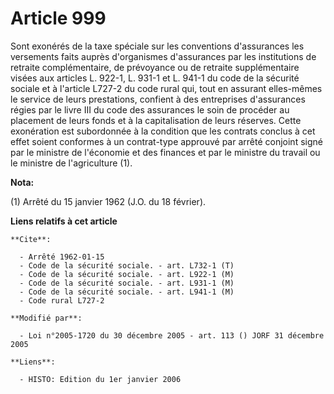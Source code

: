 # Article 999

Sont exonérés de la taxe spéciale sur les conventions d'assurances les versements faits auprès d'organismes d'assurances par
les institutions de retraite complémentaire, de prévoyance ou de retraite supplémentaire visées aux articles L. 922-1, L.
931-1 et L. 941-1 du code de la sécurité sociale et à l'article L727-2 du code rural qui, tout en assurant elles-mêmes le
service de leurs prestations, confient à des entreprises d'assurances régies par le livre III du code des assurances le soin
de procéder au placement de leurs fonds et à la capitalisation de leurs réserves. Cette exonération est subordonnée à la
condition que les contrats conclus à cet effet soient conformes à un contrat-type approuvé par arrêté conjoint signé par le
ministre de l'économie et des finances et par le ministre du travail ou le ministre de l'agriculture (1).

**Nota:**

(1) Arrêté du 15 janvier 1962 (J.O. du 18 février).

**Liens relatifs à cet article**

	**Cite**:

	  - Arrêté 1962-01-15
	  - Code de la sécurité sociale. - art. L732-1 (T)
	  - Code de la sécurité sociale. - art. L922-1 (M)
	  - Code de la sécurité sociale. - art. L931-1 (M)
	  - Code de la sécurité sociale. - art. L941-1 (M)
	  - Code rural L727-2

	**Modifié par**:

	  - Loi n°2005-1720 du 30 décembre 2005 - art. 113 () JORF 31 décembre 2005

	**Liens**:

	  - HISTO: Edition du 1er janvier 2006

